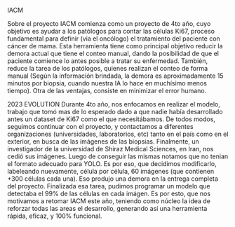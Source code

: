IACM

Sobre el proyecto
IACM comienza como un proyecto de 4to año, cuyo objetivo es ayudar a los patólogos para contar las células Ki67, proceso fundamental para definir (via el oncólogo) el tratamiento del paciente con cáncer de mama. Esta herramienta tiene como principal objetivo reducir la demora actual que tiene el conteo manual, dando la posibilidad de que el paciente comience lo antes posible a tratar su enfermedad. También, reduce la tarea de los patólogos, quienes realizan el conteo de forma manual (Según la información brindada, la demora es aproximadamente 15 minutos por biopsia, cuando nuestra IA lo hace en muchísimo menos tiempo). Otra de las ventajas, consiste en minimizar el error humano. 

2023 EVOLUTION
Durante 4to año, nos enfocamos en realizar el modelo, trabajo que tomó mas de lo esperado dado a que nadie había desarrollado antes un dataset de Ki67 como el que necesitábamos. De todos modos, seguimos continuar con el proyecto, y contactamos a diferentes organizaciones (universidades, laboratorios, etc) tanto en el país como en el exterior, en busca de las imágenes de las biopsias. Finalmente, un investigador de la universidad de Shiraz Medical Sciences, en Iran, nos cedió sus imágenes. Luego de conseguir las mismas notamos que no tenian el formato adecuado para YOLO. Es por eso, que decidimos modificarlo, labeleando nuevamente, célula por célula, 60 imágenes (que contienen +300 células cada una). Eso produjo una demora en la entrega completa del proyecto. Finalizada esa tarea, pudimos programar un modelo que detectaba el 99% de las células en cada imágen. Es por esto, que nos motivamos a retomar IACM este año, teniendo como núcleo la idea de reforzar todas las areas el desarrollo, generando así una herramienta rápida, eficaz, y 100% funcional. 

